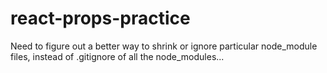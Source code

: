 # react-props-practice

Need to figure out a better way to shrink or ignore particular node_module files, instead of .gitignore of all the node_modules...
